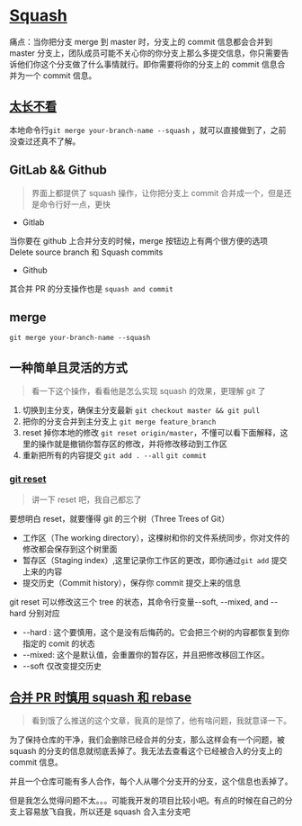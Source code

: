 # [Squash](https://gist.github.com/patik/b8a9dc5cd356f9f6f980)

痛点：当你把分支 merge 到 master 时，分支上的 commit 信息都会合并到 master 分支上，团队成员可能不关心你的你分支上那么多提交信息，你只需要告诉他们你这个分支做了什么事情就行。即你需要将你的分支上的 commit 信息合并为一个 commit 信息。

## [太长不看](https://gist.github.com/patik/b8a9dc5cd356f9f6f980)

本地命令行`git merge your-branch-name --squash` ，就可以直接做到了，之前没查过还真不了解。

## GitLab && Github

> 界面上都提供了 squash 操作，让你把分支上 commit 合并成一个，但是还是命令行好一点，更快

- Gitlab

当你要在 github 上合并分支的时候，merge 按钮边上有两个很方便的选项 Delete source branch 和 Squash commits

- Github

其合并 PR 的分支操作也是 `squash and commit`

## merge

`git merge your-branch-name --squash`

## 一种简单且灵活的方式

> 看一下这个操作，看看他是怎么实现 squash 的效果，更理解 git 了

1. 切换到主分支，确保主分支最新 `git checkout master && git pull`
2. 把你的分支合并到主分支上 `git merge feature_branch`
3. reset 掉你本地的修改 `git reset origin/master`，不懂可以看下面解释，这里的操作就是撤销你暂存区的修改，并将修改移动到工作区
4. 重新把所有的内容提交 `git add . --all` `git commit`

### [git reset](https://www.atlassian.com/git/tutorials/undoing-changes/git-reset)

> 讲一下 reset 吧，我自己都忘了

要想明白 reset，就要懂得 git 的三个树（Three Trees of Git）

- 工作区（The working directory），这棵树和你的文件系统同步，你对文件的修改都会保存到这个树里面
- 暂存区（Staging index）,这里记录你工作区的更改，即你通过`git add` 提交上来的内容
- 提交历史（Commit history），保存你 commit 提交上来的信息

git reset 可以修改这三个 tree 的状态，其命令行变量--soft, --mixed, and --hard 分别对应

- --hard : 这个要慎用，这个是没有后悔药的。它会把三个树的内容都恢复到你指定的 comit 的状态
- --mixed: 这个是默认值，会重置你的暂存区，并且把修改移回工作区。
- --soft 仅改变提交历史

## [合并 PR 时慎用 squash 和 rebase](https://zhuanlan.zhihu.com/p/75210664)

> 看到饿了么推送的这个文章，我真的是惊了，他有啥问题，我就意译一下。

为了保持仓库的干净，我们会删除已经合并的分支，那么这样会有一个问题，被 squash 的分支的信息就彻底丢掉了。我无法去查看这个已经被合入的分支上的 commit 信息。

并且一个仓库可能有多人合作，每个人从哪个分支开的分支，这个信息也丢掉了。

但是我怎么觉得问题不太。。。可能我开发的项目比较小吧。有点的时候在自己的分支上容易放飞自我，所以还是 squash 合入主分支吧
